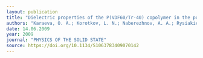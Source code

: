 ```yaml
---
layout: publication
title: "Dielectric properties of the P(VDF60/Tr-40) copolymer in the porous glass matrix"
authors: "Karaeva, O. A.; Korotkov, L. N.; Naberezhnov, A. A.; Rysiakiewicz-Pasek, E."
date: 14.06.2009
year: 2009
journal: "PHYSICS OF THE SOLID STATE"
source: https://doi.org/10.1134/S1063783409070142
---
```


